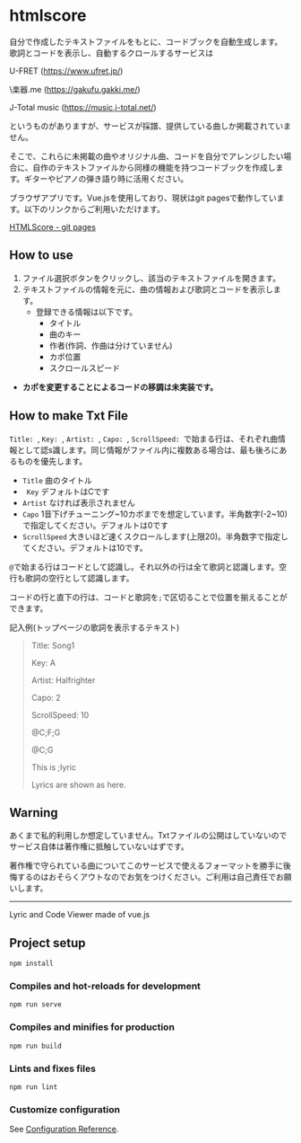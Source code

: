 # htmlscore
自分で作成したテキストファイルをもとに、コードブックを自動生成します。
歌詞とコードを表示し、自動するクロールするサービスは

U-FRET (https://www.ufret.jp/)

\楽器.me (https://gakufu.gakki.me/)

J-Total music (https://music.j-total.net/)

というものがありますが、サービスが採譜、提供している曲しか掲載されていません。

そこで、これらに未掲載の曲やオリジナル曲、コードを自分でアレンジしたい場合に、自作のテキストファイルから同様の機能を持つコードブックを作成します。ギターやピアノの弾き語り時に活用ください。

ブラウザアプリです。Vue.jsを使用しており、現状はgit pagesで動作しています。以下のリンクからご利用いただけます。

[HTMLScore - git pages](https://halfrighter.github.io/HTMLScore/)

## How to use
1. ファイル選択ボタンをクリックし、該当のテキストファイルを開きます。
1. テキストファイルの情報を元に、曲の情報および歌詞とコードを表示します。
    * 登録できる情報は以下です。
        * タイトル
        * 曲のキー
        * 作者(作詞、作曲は分けていません)
        * カポ位置
        * スクロールスピード
* **カポを変更することによるコードの移調は未実装です。**

## How to make Txt File
`Title: `, `Key: `, `Artist: `, `Capo: `, `ScrollSpeed: `で始まる行は、それぞれ曲情報として認s識します。同じ情報がファイル内に複数ある場合は、最も後ろにあるものを優先します。

* `Title` 曲のタイトル
* ` Key` デフォルトはCです
* `Artist` なければ表示されません
* `Capo` 1音下げチューニング\~10カポまでを想定しています。半角数字(-2\~10)で指定してください。デフォルトは0です
* `ScrollSpeed` 大きいほど速くスクロールします(上限20)。半角数字で指定してください。デフォルトは10です。

`@`で始まる行はコードとして認識し。それ以外の行は全て歌詞と認識します。空行も歌詞の空行として認識します。

コードの行と直下の行は、コードと歌詞を`;`で区切ることで位置を揃えることができます。

記入例(トップページの歌詞を表示するテキスト)
> Title: Song1
>
> Key: A
>
> Artist: Halfrighter
>
> Capo: 2 
>
> ScrollSpeed: 10
>
> @C;F;G
>
> @C;G
>
> This is ;lyric
>
> Lyrics are shown as here.

## Warning
あくまで私的利用しか想定していません。Txtファイルの公開はしていないのでサービス自体は著作権に抵触していないはずです。

著作権で守られている曲についてこのサービスで使えるフォーマットを勝手に後悔するのはおそらくアウトなのでお気をつけください。ご利用は自己責任でお願いします。

***
Lyric and Code Viewer made of vue.js

## Project setup
```
npm install
```

### Compiles and hot-reloads for development
```
npm run serve
```

### Compiles and minifies for production
```
npm run build
```

### Lints and fixes files
```
npm run lint
```

### Customize configuration
See [Configuration Reference](https://cli.vuejs.org/config/).
